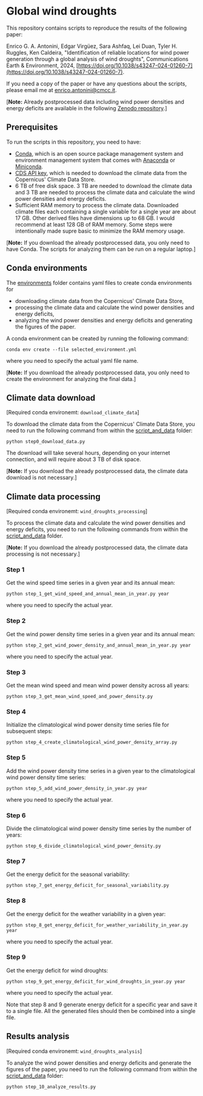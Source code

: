 # Global wind droughts
This repository contains scripts to reproduce the results of the following paper:

Enrico G. A. Antonini, Edgar Virgüez, Sara Ashfaq, Lei Duan, Tyler H. Ruggles, Ken Caldeira, "Identification of reliable locations for wind power generation through a global analysis of wind droughts", Communications Earth & Environment, 2024, [https://doi.org/10.1038/s43247-024-01260-7](https://doi.org/10.1038/s43247-024-01260-7).

If you need a copy of the paper or have any questions about the scripts, please email me at enrico.antonini@cmcc.it.

[**Note:** Already postprocessed data including wind power densities and energy deficits are available in the following [Zenodo repository](https://zenodo.org/records/10082462).]

## Prerequisites

To run the scripts in this repository, you need to have:

* [Conda](https://docs.conda.io/en/latest/), which is an open source package management system and environment management system that comes with [Anaconda](https://www.anaconda.com/) or [Miniconda](https://docs.conda.io/projects/miniconda/en/latest/).
* [CDS API key](https://cds.climate.copernicus.eu/api-how-to), which is needed to download the climate data from the Copernicus' Climate Data Store.
* 6 TB of free disk space. 3 TB are needed to download the climate data and 3 TB are needed to process the climate data and calculate the wind power densities and energy deficits.
* Sufficient RAM memory to process the climate data. Downloaded climate files each containing a single variable for a single year are about 17 GB. Other derived files have dimensions up to 68 GB. I would recommend at least 128 GB of RAM memory. Some steps were intentionally made supre basic to minimize the RAM memory usage.

[**Note:** If you download the already postprocessed data, you only need to have Conda. The scripts for analyzing them can be run on a regular laptop.]

## Conda environments

The [environments](https://github.com/eantonini/Global_wind_droughts/tree/main/environments) folder contains yaml files to create conda environments for

* downloading climate data from the Copernicus' Climate Data Store,
* processing the climate data and calculate the wind power densities and energy deficits,
* analyzing the wind power densities and energy deficits and generating the figures of the paper.

A conda environment can be created by running the following command:
```
conda env create --file selected_environment.yml
```
where you need to specify the actual yaml file name.

[**Note:** If you download the already postprocessed data, you only need to create the environment for analyzing the final data.]

## Climate data download

[Required conda environemt: `download_climate_data`]

To download the climate data from the Copernicus' Climate Data Store, you need to run the following command from within the [script_and_data](https://github.com/eantonini/Global_wind_droughts/tree/main/scripts_and_data) folder:
```
python step0_download_data.py
```
The download will take several hours, depending on your internet connection, and will require about 3 TB of disk space.

[**Note:** If you download the already postprocessed data, the climate data download is not necessary.]

## Climate data processing

[Required conda environemt: `wind_droughts_processing`]

To process the climate data and calculate the wind power densities and energy deficits, you need to run the following commands from within the [script_and_data](https://github.com/eantonini/Global_wind_droughts/tree/main/scripts_and_data) folder.

[**Note:** If you download the already postprocessed data, the climate data processing is not necessary.]

### Step 1

Get the wind speed time series in a given year and its annual mean:
```
python step_1_get_wind_speed_and_annual_mean_in_year.py year
```
where you need to specify the actual year.

### Step 2

Get the wind power density time series in a given year and its annual mean:
```
python step_2_get_wind_power_density_and_annual_mean_in_year.py year
```
where you need to specify the actual year.

### Step 3

Get the mean wind speed and mean wind power density across all years:
```
python step_3_get_mean_wind_speed_and_power_density.py
```

### Step 4

Initialize the climatological wind power density time series file for subsequent steps:
```
python step_4_create_climatological_wind_power_density_array.py
```

### Step 5

Add the wind power density time series in a given year to the climatological wind power density time series:
```
python step_5_add_wind_power_density_in_year.py year
```
where you need to specify the actual year.

### Step 6

Divide the climatological wind power density time series by the number of years:
```
python step_6_divide_climatological_wind_power_density.py
```

### Step 7

Get the energy deficit for the seasonal variability:
```
python step_7_get_energy_deficit_for_seasonal_variability.py
```

### Step 8

Get the energy deficit for the weather variability in a given year:
```
python step_8_get_energy_deficit_for_weather_variability_in_year.py year
```
where you need to specify the actual year.

### Step 9

Get the energy deficit for wind droughts:
```
python step_9_get_energy_deficit_for_wind_droughts_in_year.py year
```
where you need to specify the actual year.

Note that step 8 and 9 generate energy deficit for a specific year and save it to a single file. All the generated files should then be combined into a single file.

## Results analysis

[Required conda environemt: `wind_droughts_analysis`]

To analyze the wind power densities and energy deficits and generate the figures of the paper, you need to run the following command from within the [script_and_data](https://github.com/eantonini/Global_wind_droughts/tree/main/scripts_and_data) folder:
```
python step_10_analyze_results.py
```
